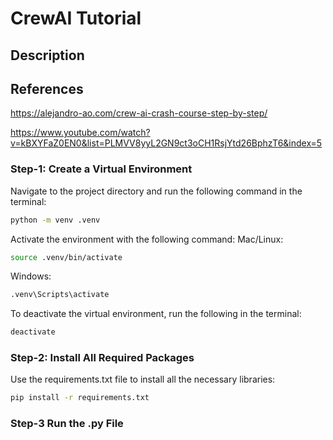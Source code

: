 # CrewAI Tutorial

## Description

## References
https://alejandro-ao.com/crew-ai-crash-course-step-by-step/

https://www.youtube.com/watch?v=kBXYFaZ0EN0&list=PLMVV8yyL2GN9ct3oCH1RsjYtd26BphzT6&index=5

### Step-1: Create a Virtual Environment
Navigate to the project directory and run the following command in the terminal:
```bash
python -m venv .venv
```

Activate the environment with the following command:
Mac/Linux:
```bash
source .venv/bin/activate
```
Windows:
```bash
.venv\Scripts\activate
```

To deactivate the virtual environment, run the following in the terminal:
``` bash 
deactivate
```

### Step-2: Install All Required Packages
Use the requirements.txt file to install all the necessary libraries:
```bash
pip install -r requirements.txt
```

### Step-3 Run the .py File


